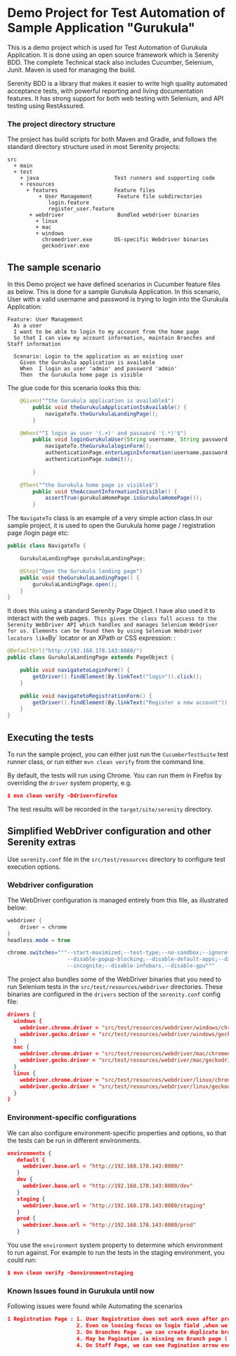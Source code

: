# Demo Project for Test Automation of Sample Application  "Gurukula"
This is a demo project which is used for Test Automation of Gurukula Application.
 It is done using an open source framework which is Serenity BDD. The complete Technical stack also includes Cucumber, Selenium, Junit. Maven is used for managing the build. 

Serenity BDD is a library that makes it easier to write high quality automated acceptance tests, with powerful reporting and living documentation features. It has strong support for both web testing with Selenium, and API testing using RestAssured. 



### The project directory structure
The project has build scripts for both Maven and Gradle, and follows the standard directory structure used in most Serenity projects:
```Gherkin
src
  + main
  + test
    + java                        Test runners and supporting code
    + resources
      + features                  Feature files
          + User Management        Feature file subdirectories 
             login.feature 
             register_user.feature
       + webdriver                 Bundled webdriver binaries
         + linux
         + mac
         + windows 
           chromedriver.exe       OS-specific Webdriver binaries 
           geckodriver.exe
```

## The sample scenario
In this Demo project we have defined scenarios in Cucumber feature files as below. This is done for a sample Gurukula Application. In this scenario, User with a valid username and password is trying to login into the Gurukula Application:

```Gherkin
Feature: User Management
  As a user
  I want to be able to login to my account from the home page
  So that I can view my account information, maintain Branches and Staff information

  Scenario: Login to the application as an existing user
    Given the Gurukula application is available
    When  I login as user 'admin' and password 'admin'
    Then  the Gurukula home page is visible
```


The glue code for this scenario looks this this:

```java
    @Given("^the Gurukula application is available$")
        public void theGurukulaApplicationIsAvailable() {
            navigateTo.theGurukulaLandingPage();
        }

    @When("^I login as user '(.+)' and password '(.*)'$")
        public void loginGurukulaUser(String username, String password) {
            navigateTo.theGurukulaloginForm();
            authenticationPage.enterLoginInformation(username,password);
            authenticationPage.submit();
    
        }

    @Then("^the Gurukula home page is visible$")
        public void theAccountInformationIsVisible() {
            assertTrue(gurukulaHomePage.isGurukulaHomePage());
        }
```
 

The `NavigateTo` class is an example of a very simple action class.In our sample project, it is used to open the Gurukula home page / registration page /login page etc:
```java
public class NavigateTo {

    GurukulaLandingPage gurukulaLandingPage;

    @Step("Open the Gurukula landing page")
    public void theGurukulaLandingPage() {
        gurukulaLandingPage.open();
    }
}
```

It does this using a standard Serenity Page Object. I have also used it to interact with the web pages`. This gives the class full access to the  Serenity WebDriver API which handles and manages Selenium Webdriver for us. Elements can be found then by using Selenium Webdriver locators like`By` locator or an XPath or CSS expression: :
```java
@DefaultUrl("http://192.168.178.143:8080/")
public class GurukulaLandingPage extends PageObject {

    public void navigatetoLoginForm() {
        getDriver().findElement(By.linkText("login")).click();
    }

    public void navigatetoRegistrationForm() {
        getDriver().findElement(By.linkText("Register a new account")).click();
    }
}

```

## Executing the tests
To run the sample project, you can either just run the `CucumberTestSuite` test runner class, or run either `mvn clean verify` from the command line.

By default, the tests will run using Chrome. You can run them in Firefox by overriding the `driver` system property, e.g.
```json
$ mvn clean verify -Ddriver=firefox
```

The test results will be recorded in the `target/site/serenity` directory.

## Simplified WebDriver configuration and other Serenity extras
Use `serenity.conf` file in the `src/test/resources` directory to configure test execution options.  
### Webdriver configuration
The WebDriver configuration is managed entirely from this file, as illustrated below:
```java
webdriver {
    driver = chrome
}
headless.mode = true

chrome.switches="""--start-maximized;--test-type;--no-sandbox;--ignore-certificate-errors;
                   --disable-popup-blocking;--disable-default-apps;--disable-extensions-file-access-check;
                   --incognito;--disable-infobars,--disable-gpu"""

```

The project also bundles some of the WebDriver binaries that you need to run Selenium tests in the `src/test/resources/webdriver` directories. These binaries are configured in the `drivers` section of the `serenity.conf` config file:
```json
drivers {
  windows {
    webdriver.chrome.driver = "src/test/resources/webdriver/windows/chromedriver.exe"
    webdriver.gecko.driver = "src/test/resources/webdriver/windows/geckodriver.exe"
  }
  mac {
    webdriver.chrome.driver = "src/test/resources/webdriver/mac/chromedriver"
    webdriver.gecko.driver = "src/test/resources/webdriver/mac/geckodriver"
  }
  linux {
    webdriver.chrome.driver = "src/test/resources/webdriver/linux/chromedriver"
    webdriver.gecko.driver = "src/test/resources/webdriver/linux/geckodriver"
  }
}
```

### Environment-specific configurations
We can also configure environment-specific properties and options, so that the tests can be run in different environments.
```json
environments {
   default {
     webdriver.base.url = "http://192.168.178.143:8080/"
   }
   dev {
     webdriver.base.url = "http://192.168.178.143:8080/dev"
   }
   staging {
     webdriver.base.url = "http://192.168.178.143:8080/staging"
   }
   prod {
     webdriver.base.url = "http://192.168.178.143:8080/prod"
   }
```
  
You use the `environment` system property to determine which environment to run against. For example to run the tests in the staging environment, you could run:
```json
$ mvn clean verify -Denvironment=staging
```

### Known Issues found in Gurukula until now
Following issues were found while Automating the scenarios
```json
1 Registration Page : 1. User Registration does not work even after providing correct user Information
                      2. Even on loosing focus on login field ,when we have entered invalid username (example -> "s"), no warning is shown which is inconsistent with other fields
                      3. On Branches Page , we can create duplicate branches (This needs to be confirmed if that behaviour is allowed)
                      4. May be Pagination is missing on Branch page ( this is inconsitent with Staff page)
                      4. On Staff Page, we can see Pagination arrow even if there is no Staff entries to be shown

```
